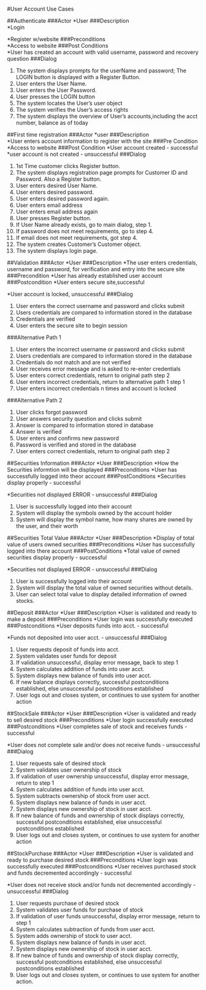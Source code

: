 ﻿#User Account Use Cases					

##Authenticate
###Actor
*User
###Description					
*Login

*Register w/website
###Preconditions				
*Access to website
###Post Conditions			
*User has created an account with valid username, password and recovery question
###Dialog	
1. The system displays prompts for the userName and password; The LOGIN button is displayed with a Register Button.
2. User enters the User Name.
3. User enters the User Password.
4. User presses the LOGIN button
5. The system locates the User’s user object
6. The system verifies the User’s access rights
7. The system displays the overview of User’s accounts,including the acct number, balance as of today  

##First time registration
###Actor
*user
###Description	
*User enters account information to register with the site
###Pre Condition
*Access to website
###Post Condition
*User account created - successful
*user account is not created - unsuccessful
###Dialog	
1.	1st Time customer clicks Register button.
2.	The system displays registration page prompts for Customer ID and Password. Also a Register button.
3.	User enters desired User Name.
4.	User enters desired password.
5.	User enters desired password again.
7.	User enters email address
8.	User enters email address again
9.	User presses Register button.
10.	If User Name already exists, go to main dialog, step 1.
11.	If password does not meet requirements, go to step 4.
12.	If email does not meet requirements, got step 4.
13.	The system creates Customer’s Customer object.
14.	The system displays login page.



##Validation
###Actor
*User
###Description
*The user enters credentials, username and password, for verification and entry into the secure site
###Precondition
*User has already established user account
###Postcondition
*User enters secure site,successful

*User account is locked, unsuccessful
###Dialog
1. User enters the correct username and password and clicks submit
2. Users credentials are compared to information stored in the database
3. Credentials are verified
4. User enters the secure site to begin session  

###Alternative Path 1
1. User enters the incorrect username or password and clicks submit
2. Users credentials are compared to information stored in the database
3. Credentials do not match and are not verified
4. User receives error message and is asked to re-enter credentials
5. User enters correct credentials, return to original path step 2
6. User enters incorrect credentials, return to alternative path 1 step 1 
7. User enters incorrect credentials n times and account is locked  

###Alternative Path 2
1. User clicks forgot password
2. User answers security question and clicks submit
3. Answer is compared to information stored in database
4. Answer is verified
5. User enters and confirms new password
6. Password is verified and stored in the database
7. User enters correct credentials, return to original path step 2



##Securities Information
###Actor
*User
###Description
*How the Securities informtion will be displayed
###Preconditions
*User has successfully logged into theor account
###PostConditions
*Securities display properly - successful

*Securities not displayed ERROR - unsuccessful
###Dialog
1. User is successfully logged into their account
2. System will display the symbols owned by the account holder
3. System will display the symbol name, how many shares are owned by the user, and their worth

##Securities Total Value
###Actor
*User
###Description
*Display of total value of users owned securities
###Preconditions
*User has successfully logged into there account
###PostConditions
*Total value of owned securities display properly - successful

*Securities not displayed ERROR - unsuccessful
###Dialog
1. User is successfully logged into their account
2. System will display the total value of owned securities without details.
3. User can select total value to display detailed information of owned stocks.

##Deposit
###Actor
*User
###Description
*User is validated and ready to make a deposit
###Preconditions
*User login was successfully executed
###Postconditions
*User deposits funds into acct. - successful

*Funds not deposited into user acct. - unsuccessful
###Dialog
1. User requests deposit of funds into acct.
2. System validates user funds for deposit
3. If validation unsuccessful, display error message, back to step 1
4. System calculates addition of funds into user acct.
5. System displays new balance of funds into user acct.
6. If new balance displays correctly, successful postconditions established, else unsuccessful postconditions established
7. User logs out and closes system, or continues to use system for another action

##StockSale
###Actor
*User
###Description
*User is validated and ready to sell desired stock
###Preconditions
*User login successfully executed
###Postconditions
*User completes sale of stock and receives funds - successful

*User does not complete sale and/or does not receive funds - unsuccessful
###Dialog
1. User requests sale of desired stock
2. System validates user ownership of stock
3. If validation of user ownership unsuccessful, display error message, return to step 1
4. System calculates addition of funds into user acct.
5. System subtracts ownership of stock from user acct.
6. System displays new balance of funds in user acct.
7. System displays new ownership of stock in user acct.
8. If new balance of funds and ownership of stock displays correctly, successful postconditions established, else unsuccessful postconditions established
9. User logs out and closes system, or continues to use system for another action

##StockPurchase
###Actor
*User
###Description
*User is validated and ready to purchase desired stock
###Preconditions
*User login was successfully executed
###Postconditions
*User receives purchased stock and funds decremented accordingly - successful

*User does not receive stock and/or funds not decremented accordingly - unsuccessful
###Dialog
1. User requests purchase of desired stock
2. System validates user funds for purchase of stock
3. If validation of user funds unsuccessful, display error message, return to step 1
4. System calculates subtraction of funds from user acct.
5. System adds ownership of stock to user acct.
6. System displays new balance of funds in user acct.
7. System displays new ownership of stock in user acct.
8. If new balnce of funds and ownership of stock display correctly, successful postconditions established, else unsuccessful postconditions established
9. User logs out and closes system, or continues to use system for another action.
